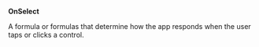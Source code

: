 **OnSelect**

A formula or formulas that determine how the app responds when the user taps or clicks a control.
